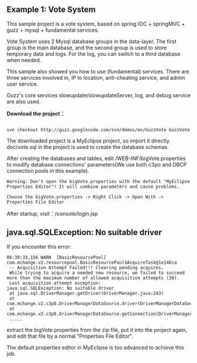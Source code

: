## Example 1: Vote System ##

This sample project is a vote system, based on spring IOC + springMVC + guzz + mysql + fundamental services.

Vote System uses 2 Mysql database groups in the data-layer. The first group is the main database, and the second group is used to store temporary data and logs. For the log, you can switch to a third database when needed.

This sample also showed you how to use (fundamental) services. There are three services involved in, IP to location, anti-cheating service, and admin user service.

Guzz's core services slowupdate/slowupdateServer, log, and debug service are also used.

**Download the project：**

```

svn checkout http://guzz.googlecode.com/svn/demos/en/GuzzVote GuzzVote

```

The downloaded project is a MyEclipse project, so import it directly. doc/vote.sql in the project is used to create the database schemas.

After creating the databases and tables, edit /WEB-INF/bigVote.properties to modify database connections' parameters(We use both c3po and DBCP connection pools in this example).

```
Warning: Don't open the bigVote.properties with the default "MyEclipse Properties Editor"! It will combine parameters and cause problems.

Choose the bigVote.properties -> Right Click -> Open With -> Properties File Editor
```

After startup, visit：/console/login.jsp

## java.sql.SQLException: No suitable driver ##

If you encounter this error:

```
06:38:33,156 WARN  [BasicResourcePool] com.mchange.v2.resourcepool.BasicResourcePool$AcquireTask@1e146ca
 -- Acquisition Attempt Failed!!! Clearing pending acquires. 
 While trying to acquire a needed new resource, we failed to succeed more than the maximum number of allowed acquisition attempts (30). 
 Last acquisition attempt exception: 
java.sql.SQLException: No suitable driver
 at java.sql.DriverManager.getDriver(DriverManager.java:243)
 at com.mchange.v2.c3p0.DriverManagerDataSource.driver(DriverManagerDataSource.java:224)
 at com.mchange.v2.c3p0.DriverManagerDataSource.getConnection(DriverManagerDataSource.java:120)
 .....
```

extract the bigVote.properties from the zip file, put it into the project again, and edit that file by a normal "Properties File Editor".

The default properties editor in MyEclipse is too advanced to achieve this job.